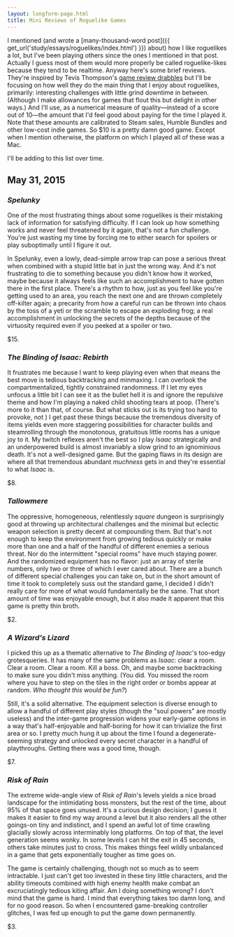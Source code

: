 ```yaml
---
layout: longform-page.html
title: Mini Reviews of Roguelike Games
---
```


I mentioned
(and wrote a [many-thousand-word post]({{ get_url('study/essays/roguelikes/index.html') }}) about) 
how I like roguelikes a lot,
but I've been playing others since the ones I mentioned in that post.
Actually I guess most of them would more properly be called roguelike-likes
because they tend to be realtime.
Anyway here's some brief reviews.
They're inspired by Tevis Thompson's [game review drabbles](http://tevisthompson.com/game-review-drabbles/)
but I'll be focusing on how well they do
the main thing that I enjoy about roguelikes,
primarily: interesting challenges with little grind downtime in between.
(Although I make allowances for games that flout this but delight in other ways.)
And I'll use, as a numerical measure of quality—instead of a score out of 10—the amount
that I'd feel good about paying for the time I played it.
Note that these amounts are calibrated
to Steam sales, Humble Bundles and other low-cost indie games.
So $10 is a pretty damn good game.
Except when I mention otherwise,
the platform on which I played all of these was a Mac.

I'll be adding to this list over time.

## May 31, 2015

### *Spelunky*

One of the most frustrating things about some roguelikes
is their mistaking lack of information for satisfying difficulty.
If I can look up how something works
and never feel threatened by it again,
that's not a fun challenge.
You're just wasting my time
by forcing me to either search for spoilers
or play suboptimally until I figure it out.

In Spelunky,
even a lowly, dead-simple arrow trap
can pose a serious threat
when combined with a stupid little bat
in just the wrong way.
And it's not frustrating
to die to something because you didn't know how it worked,
maybe because it always feels like such an accomplishment
to have gotten there in the first place.
There's a rhythm to how,
just as you feel like you're getting used to an area,
you reach the next one
and are thrown completely off-kilter again;
a precarity from how a careful run
can be thrown into chaos
by the toss of a yeti
or the scramble to escape an exploding frog;
a real accomplishment
in unlocking the secrets of the depths
because of the virtuosity required
even if you peeked at a spoiler or two.

<div class="score">$15.</div>

### *The Binding of Isaac: Rebirth*

It frustrates me
because I want to keep playing
even when that means the best move
is tedious backtracking and minmaxing.
I can overlook the compartmentalized, tightly constrained randomness.
If I let my eyes unfocus a little bit
I can see it as the bullet hell it is
and ignore the repulsive theme
and how I'm playing a naked child shooting tears at poop.
(There's more to it than that, of course.
But what sticks out is its trying too hard to provoke,
not )
I get past these things
because the tremendous diversity of items
yields even more staggering possibilities for character builds
and steamrolling through the monotonous, gratuitous little rooms
has a unique joy to it.
My twitch reflexes aren't the best
so I play *Isaac* strategically
and an underpowered build is almost invariably
a slow grind to an ignominious death.
It's not a well-designed game.
But the gaping flaws in its design
are where all that tremendous abundant *muchness* gets in
and they're essential to what *Isaac* is.

<div class="score">$8.</div>

### *Tallowmere*

The oppressive, homogeneous, relentlessly *square* dungeon
is surprisingly good at throwing up architectural challenges
and the minimal but eclectic weapon selection
is pretty decent at compounding them.
But that's not enough to keep the environment from growing tedious quickly
or make more than one and a half of the handful of different enemies a serious threat.
Nor do the intermittent "special rooms" have much staying power.
And the randomized equipment has no flavor:
just an array of sterile numbers,
only two or three of which I ever cared about.
There are a bunch of different special challenges you can take on,
but in the short amount of time it took to completely suss out the standard game,
I decided I didn't really care for more of what would fundamentally be the same.
That short amount of time was enjoyable enough,
but it also made it apparent that this game is pretty thin broth.

<div class="score">$2.</div>

### *A Wizard's Lizard*

I picked this up as a thematic alternative to *The Binding of Isaac*'s too-edgy grotesqueries.
It has many of the same problems as *Isaac*:
clear a room. Clear a room. Clear a room. Kill a boss.
Oh, and maybe some backtracking to make sure you didn't miss anything.
(You did. You missed the room where you have to step on the tiles in the right order
or bombs appear at random.
*Who thought this would be fun?*)

Still, it's a solid alternative.
The equipment selection is diverse enough
to allow a handful of different play styles
(though the "soul powers" are mostly useless)
and the inter-game progression widens your early-game options
in a way that's half-enjoyable and half-boring
for how it can trivialize the first area or so.
I pretty much hung it up
about the time I found a degenerate-seeming strategy
and unlocked every secret character in a handful of playthroughs.
Getting there was a good time, though.

<div class="score">$7.</div>

### *Risk of Rain*

The extreme wide-angle view of *Risk of Rain*'s levels
yields a nice broad landscape for the intimidating boss monsters,
but the rest of the time,
about 95% of that space goes unused.
It's a curious design decision;
I guess it makes it easier to find my way around a level
but it also renders all the other goings-on tiny and indistinct,
and I spend an awful lot of time
crawling glacially slowly across interminably long platforms.
On top of that, the level generation seems wonky.
In some levels I can hit the exit in 45 seconds,
others take minutes just to cross.
This makes things feel wildly unbalanced
in a game that gets exponentially tougher as time goes on.

The game is certainly challenging,
though not so much as to seem intractable.
I just can't get too invested in these tiny little characters,
and the ability timeouts combined with high enemy health
make combat an excruciatingly tedious kiting affair.
Am I doing something wrong?
I don't mind that the game is hard.
I mind that everything takes too damn long, and for no good reason.
So when I encountered game-breaking controller glitches,
I was fed up enough to put the game down permanently.

<div class="score">$3.</div>
